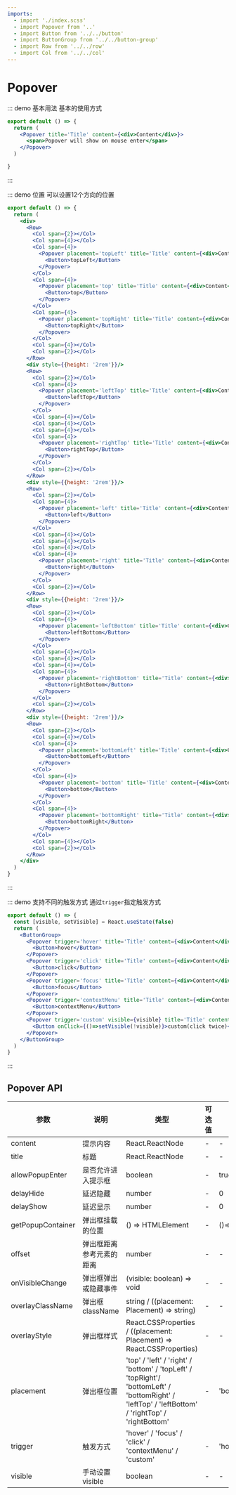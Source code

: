 ```yaml
---
imports:
  - import './index.scss'
  - import Popover from '..'
  - import Button from '../../button'
  - import ButtonGroup from '../../button-group'
  - import Row from '../../row'
  - import Col from '../../col'
---
```

# Popover

::: demo 基本用法
基本的使用方式

```jsx
export default () => {
  return (
    <Popover title='Title' content={<div>Content</div>}>
      <span>Popover will show on mouse enter</span>
    </Popover>
  )

}
```

:::

::: demo 位置
可以设置12个方向的位置

```jsx
export default () => {
  return (
    <div>
      <Row>
        <Col span={2}></Col>
        <Col span={4}></Col>
        <Col span={4}>
          <Popover placement='topLeft' title='Title' content={<div>Content</div>}>
            <Button>topLeft</Button>
          </Popover>
        </Col>
        <Col span={4}>
          <Popover placement='top' title='Title' content={<div>Content</div>}>
            <Button>top</Button>
          </Popover>
        </Col>
        <Col span={4}>
          <Popover placement='topRight' title='Title' content={<div>Content</div>}>
            <Button>topRight</Button>
          </Popover>
        </Col>
        <Col span={4}></Col>
        <Col span={2}></Col>
      </Row>
      <div style={{height: '2rem'}}/>
      <Row>
        <Col span={2}></Col>
        <Col span={4}>
          <Popover placement='leftTop' title='Title' content={<div>Content</div>}>
            <Button>leftTop</Button>
          </Popover>
        </Col>
        <Col span={4}></Col>
        <Col span={4}></Col>
        <Col span={4}></Col>
        <Col span={4}>
          <Popover placement='rightTop' title='Title' content={<div>Content</div>}>
            <Button>rightTop</Button>
          </Popover>
        </Col>
        <Col span={2}></Col>
      </Row>
      <div style={{height: '2rem'}}/>
      <Row>
        <Col span={2}></Col>
        <Col span={4}>
          <Popover placement='left' title='Title' content={<div>Content</div>}>
            <Button>left</Button>
          </Popover>
        </Col>
        <Col span={4}></Col>
        <Col span={4}></Col>
        <Col span={4}></Col>
        <Col span={4}>
          <Popover placement='right' title='Title' content={<div>Content</div>}>
            <Button>right</Button>
          </Popover>
        </Col>
        <Col span={2}></Col>
      </Row>
      <div style={{height: '2rem'}}/>
      <Row>
        <Col span={2}></Col>
        <Col span={4}>
          <Popover placement='leftBottom' title='Title' content={<div>Content</div>}>
            <Button>leftBottom</Button>
          </Popover>
        </Col>
        <Col span={4}></Col>
        <Col span={4}></Col>
        <Col span={4}></Col>
        <Col span={4}>
          <Popover placement='rightBottom' title='Title' content={<div>Content</div>}>
            <Button>rightBottom</Button>
          </Popover>
        </Col>
        <Col span={2}></Col>
      </Row>
      <div style={{height: '2rem'}}/>
      <Row>
        <Col span={2}></Col>
        <Col span={4}></Col>
        <Col span={4}>
          <Popover placement='bottomLeft' title='Title' content={<div>Content</div>}>
            <Button>bottomLeft</Button>
          </Popover>
        </Col>
        <Col span={4}>
          <Popover placement='bottom' title='Title' content={<div>Content</div>}>
            <Button>bottom</Button>
          </Popover>
        </Col>
        <Col span={4}>
          <Popover placement='bottomRight' title='Title' content={<div>Content</div>}>
            <Button>bottomRight</Button>
          </Popover>
        </Col>
        <Col span={4}></Col>
        <Col span={2}></Col>
      </Row>
    </div>
  )
}

```

:::

::: demo 支持不同的触发方式
通过`trigger`指定触发方式

```jsx
export default () => {
  const [visible, setVisible] = React.useState(false)
  return (
    <ButtonGroup>
      <Popover trigger='hover' title='Title' content={<div>Content</div>}>
        <Button>hover</Button>
      </Popover>
      <Popover trigger='click' title='Title' content={<div>Content</div>}>
        <Button>click</Button>
      </Popover>
      <Popover trigger='focus' title='Title' content={<div>Content</div>}>
        <Button>focus</Button>
      </Popover>
      <Popover trigger='contextMenu' title='Title' content={<div>Content</div>}>
        <Button>contextMenu</Button>
      </Popover>
      <Popover trigger='custom' visible={visible} title='Title' content={<div>Content</div>}>
        <Button onClick={()=>setVisible(!visible)}>custom(click twice)</Button>
      </Popover>
    </ButtonGroup>
  )
}

```

:::

## Popover API

| 参数   | 说明                                       | 类型            | 可选值 | 默认值 | 是否必填
| ------ | ------------------------------------------ | --------------- | ------ | ------ | --- |
| content | 提示内容            | React.ReactNode  | -  | -| true|
| title | 标题            | React.ReactNode  | -  | -| true|
| allowPopupEnter | 是否允许进入提示框            | boolean  | -  | true | false|
| delayHide | 延迟隐藏            | number  | -  | 0 | false|
| delayShow | 延迟显示            | number  | -  | 0 | false|
| getPopupContainer | 弹出框挂载的位置            | () => HTMLElement  | -  | ()=>document.body | false|
| offset | 弹出框距离参考元素的距离            | number  | -  | - | false|
| onVisibleChange | 弹出框弹出或隐藏事件            | (visible: boolean) => void  | -  | - | false|
| overlayClassName | 弹出框className            | string / ((placement: Placement) => string)  | -  | - | false|
| overlayStyle | 弹出框样式           | React.CSSProperties / ((placement: Placement) => React.CSSProperties)  | -  | - | false|
| placement | 弹出框位置           |  'top' / 'left' / 'right' / 'bottom' / 'topLeft' / 'topRight'/ 'bottomLeft' / 'bottomRight' / 'leftTop' / 'leftBottom' / 'rightTop' / 'rightBottom'  | -  | 'bottom' | false|
| trigger | 触发方式           | 'hover' / 'focus' / 'click' / 'contextMenu' / 'custom'  | -  | 'hover' | false|
| visible | 手动设置visible           | boolean  | -  | - | false|
